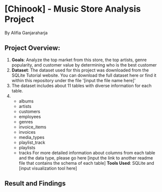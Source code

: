 # [Chinook] - Music Store Analysis Project
By Alifia Ganjaraharja

## Project Overview:
1. **Goals**: Analyze the top market from this store, the top artists, genre popularity, and customer value by determining who is the best customer
2. **Dataset**: The dataset used for this project was downloaded from the SQLite Tutorial website. You can download the full dataset here or find it within this repository under the file '[input the file name here]'
3. The dataset includes about 11 tables with diverse information for each table.
4. - albums
   - artists
   - customers
   - employees
   - genres
   - invoice_items
   - invoices
   - media_types
   - playlist_track
   - playlists
   - tracks
   For more detailed information about columns from each table and the data type, please go here [input the link to another readme file that contains the schema of each table]
**Tools Used**: SQLite and [input visualization tool here]

## Result and Findings

